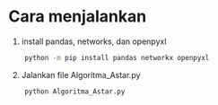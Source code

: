 # Cara menjalankan
1. install pandas, networks, dan openpyxl
```bash
    python -m pip install pandas networkx openpyxl
```

2. Jalankan file Algoritma_Astar.py
```bash
    python Algoritma_Astar.py
```
